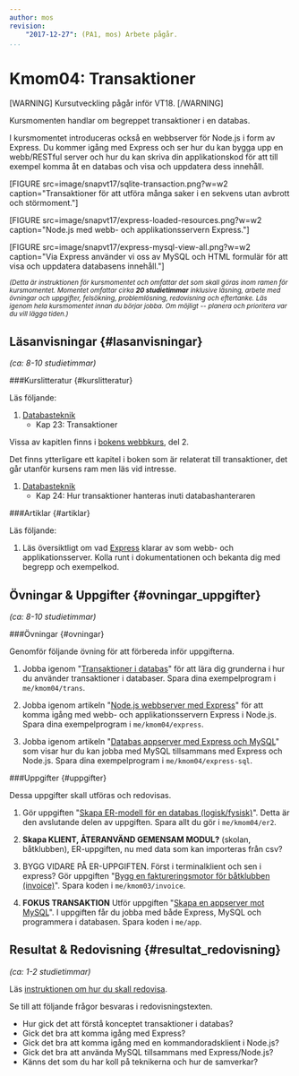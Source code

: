 ```yaml
---
author: mos
revision:
    "2017-12-27": (PA1, mos) Arbete pågår.
...
```

Kmom04: Transaktioner
====================================

[WARNING]
Kursutveckling pågår inför VT18.
[/WARNING]

Kursmomenten handlar om begreppet transaktioner i en databas.

I kursmomentet introduceras också en webbserver för Node.js i form av Express. Du kommer igång med Express och ser hur du kan bygga upp en webb/RESTful server och hur du kan skriva din applikationskod för att till exempel komma åt en databas och visa och uppdatera dess innehåll.

<!--more-->

[FIGURE src=image/snapvt17/sqlite-transaction.png?w=w2 caption="Transaktioner för att utföra många saker i en sekvens utan avbrott och störmoment."]

[FIGURE src=image/snapvt17/express-loaded-resources.png?w=w2 caption="Node.js med webb- och applikationsservern Express."]

[FIGURE src=image/snapvt17/express-mysql-view-all.png?w=w2 caption="Via Express använder vi oss av MySQL och HTML formulär för att visa och uppdatera databasens innehåll."]

<small><i>(Detta är instruktionen för kursmomentet och omfattar det som skall göras inom ramen för kursmomentet. Momentet omfattar cirka **20 studietimmar** inklusive läsning, arbete med övningar och uppgifter, felsökning, problemlösning, redovisning och eftertanke. Läs igenom hela kursmomentet innan du börjar jobba. Om möjligt -- planera och prioritera var du vill lägga tiden.)</i></small>



Läsanvisningar  {#lasanvisningar}
---------------------------------

*(ca: 8-10 studietimmar)*


###Kurslitteratur  {#kurslitteratur}

Läs följande:

1. [Databasteknik](kunskap/boken-databasteknik)
    * Kap 23: Transaktioner

Vissa av kapitlen finns i [bokens webbkurs](http://www.databasteknik.se/webbkursen/), del 2.

Det finns ytterligare ett kapitel i boken som är relaterat till transaktioner, det går utanför kursens ram men läs vid intresse.

1. [Databasteknik](kunskap/boken-databasteknik)
    * Kap 24: Hur transaktioner hanteras inuti databashanteraren



###Artiklar {#artiklar}

Läs följande:

1. Läs översiktligt om vad [Express](http://expressjs.com/) klarar av som webb- och applikationsserver. Kolla runt i dokumentationen och bekanta dig med begrepp och exempelkod.


<!--stop-->



Övningar & Uppgifter  {#ovningar_uppgifter}
-------------------------------------------

*(ca: 8-10 studietimmar)*


<!--
1. Du behöver ha grundläggande koll på HTML och CSS. Som en uppfräschning av dina kunskaper, eller som en kort intro, så jobbar du igenom materialet i tipset "[Kom igång (snabbt) med HTML, CSS och JavaScript](coachen/kom-igang-snabbt-med-html-css-och-javascript)". Jobba igenom materialet grundligt eller översiktligt, beroende på ditt eget behov.
-->



###Övningar {#ovningar}

Genomför följande övning för att förbereda inför uppgifterna.

1. Jobba igenom "[Transaktioner i databas](kunskap/transaktioner-i-databas)" för att lära dig grunderna i hur du använder transaktioner i databaser. Spara dina exempelprogram i `me/kmom04/trans`.

1. Jobba igenom artikeln "[Node.js webbserver med Express](kunskap/nodejs-webbserver-med-express)" för att komma igång med webb- och applikationsservern Express i Node.js. Spara dina exempelprogram i `me/kmom04/express`.

1. Jobba igenom artikeln "[Databas appserver med Express och MySQL](kunskap/databas-appserver-med-express-och-mysql)" som visar hur du kan jobba med MySQL tillsammans med Express och Node.js. Spara dina exempelprogram i `me/kmom04/express-sql`.

<!-- PHP alternativ? Eller kanske inte. -->

<!--
1. **KLIENT FÖR ATT TESTA TRANSAKTIONER OCH LÅSNING?**

1. Jobba igenom guiden "[Bygg en RESTful server med Node.js](kunskap/bygg-en-restful-server-med-node-js)". Du kan spara dina testprogram i `me/kmom03/nodetest`.

1. Jobba igenom artikeln "[Spara serverns processid i en fil](kunskap/spara-serverns-processid-i-en-fil)".

1. Jobba igenom artikeln "[Skicka environment variabler till Node.js](kunskap/skicka-environment-variabler-till-nodejs)".

1. Skicka options och arguments till en kommandoradsklient i JavaScript och Node.js.
-->



###Uppgifter {#uppgifter}

Dessa uppgifter skall utföras och redovisas.

1. Gör uppgiften "[Skapa ER-modell för en databas (logisk/fysisk)](uppgift/skapa-er-modell-for-en-databas-logisk-fysisk)". Detta är den avslutande delen av uppgiften. Spara allt du gör i `me/kmom04/er2`.

1. **Skapa KLIENT, ÅTERANVÄND GEMENSAM MODUL?** (skolan, båtklubben), ER-uppgiften, nu med data som kan importeras från csv?

1. BYGG VIDARE PÅ ER-UPPGIFTEN. Först i terminalklient och sen i express? Gör uppgiften "[Bygg en faktureringsmotor för båtklubben (invoice)](uppgift/bygg-en-faktureringsmotor-for-batklubben)". Spara koden i `me/kmom03/invoice`.

1. **FOKUS TRANSAKTION** Utför uppgiften "[Skapa en appserver mot MySQL](uppgift/skapa-en-appserver-mot-mysql)". I uppgiften får du jobba med både Express, MySQL och programmera i databasen. Spara koden i `me/app`.



<!--
1. Gör uppgiften "[Skapa en RESTful HTTP-server med Node.js (server)](uppgift/skapa-en-restful-http-server-med-node-js)". Spara koden i `me/kmom03/server`.

-->



Resultat & Redovisning  {#resultat_redovisning}
-----------------------------------------------

*(ca: 1-2 studietimmar)*

Läs [instruktionen om hur du skall redovisa](./../redovisa).

Se till att följande frågor besvaras i redovisningstexten.

* Hur gick det att förstå konceptet transaktioner i databas?
* Gick det bra att komma igång med Express?
* Gick det bra att komma igång med en kommandoradsklient i Node.js?
* Gick det bra att använda MySQL tillsammans med Express/Node.js?
* Känns det som du har koll på teknikerna och hur de samverkar?
